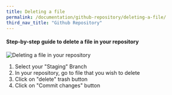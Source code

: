 ```yaml
---
title: Deleting a file
permalink: /documentation/github-repository/deleting-a-file/
third_nav_title: "Github Repository"
---
```

#### **Step-by-step guide to delete a file in your repository**
![Deleting a file in your repository](/images/resources/deleting-file-to-your-repository.gif)

1. Select your "Staging" Branch
2. In your repository, go to file that you wish to delete
3. Click on "delete" trash button
4. Click on "Commit changes" button
